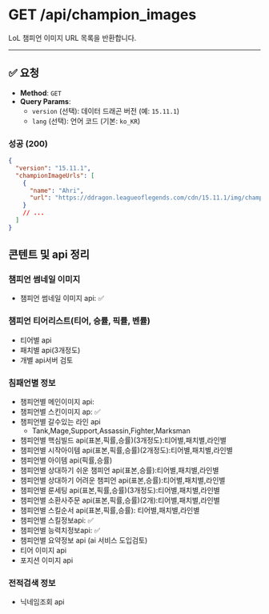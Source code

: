 # GET /api/champion_images

LoL 챔피언 이미지 URL 목록을 반환합니다.

---

## ✅ 요청

- **Method**: `GET`
- **Query Params**:
  - `version` (선택): 데이터 드래곤 버전 (예: `15.11.1`)
  - `lang` (선택): 언어 코드 (기본: `ko_KR`)

### 성공 (200)
```json
{
  "version": "15.11.1",
  "championImageUrls": [
    {
      "name": "Ahri",
      "url": "https://ddragon.leagueoflegends.com/cdn/15.11.1/img/champion/Ahri.png"
    }
    // ...
  ]
}
```


## 콘텐트 및 api 정리

### 챔피언 썸네일 이미지
- 챔피언 썸네일 이미지 api: ✅
### 챔피언 티어리스트(티어, 승률, 픽률, 벤률)
- 티어별 api
- 패치별 api(3개정도)
- 개별 api서버 검토
### 침패언별 정보
  - 챔피언별 메인이미지 api:
  - 챔피언별 스킨이미지 ap: ✅
  - 챔피언별 갈수있는 라인 api
    - Tank,Mage,Support,Assassin,Fighter,Marksman
  - 챔피언별 핵심빌드 api(표본,픽률,승률)(3개정도):티어별,패치별,라인별
  - 챔피언별 시작아이템 api(표본,픽률,승률)(2개정도):티어별,패치별,라인별
  - 챔피언별 아이템 api(픽률,승률)
  - 챔피언별 상대하기 쉬운 챔피언 api(표본,승률):티어별,패치별,라인별
  - 챔피언별 상대하기 어려운 챔피언 api(표본,승률):티어별,패치별,라인별
  - 챔피언별 룬세팅 api(표본,픽률,승률)(3개정도):티어별,패치별,라인별
  - 챔피언별 소환사주문 api(표본,픽률,승률)(2개):티어별,패치별,라인별
  - 챔피언별 스킬순서 api(표본,픽률,승률): 티어별,패치별,라인별
  - 챔피언별 스킬정보api: ✅
  - 챔피언별 능력치정보api: ✅
  - 챔피언별 요약정보 api (ai 서비스 도입검토)
  - 티어 이미지 api
  - 포지션 이미지 api

### 전적검색 정보
  - 닉네임조회 api

